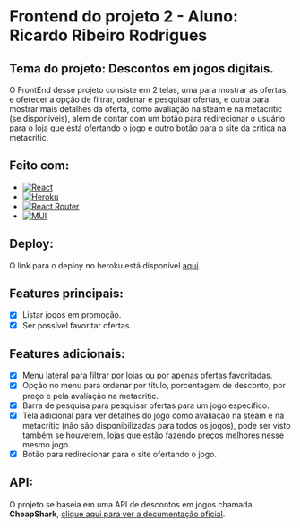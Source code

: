 # Frontend do projeto 2 - Aluno: Ricardo Ribeiro Rodrigues
## Tema do projeto: Descontos em jogos digitais.
O FrontEnd desse projeto consiste em 2 telas, uma para mostrar as ofertas, e oferecer a opção de filtrar, ordenar e pesquisar ofertas, e outra para mostrar mais detalhes da oferta, como avaliação na steam e na metacritic (se disponíveis), além de contar com um botão para redirecionar o usuário para o loja que está ofertando o jogo e outro botão para o site da crítica na metacritic. 
## Feito com:
- [![React](https://img.shields.io/badge/react-%2320232a.svg?style=for-the-badge&logo=react&logoColor=%2361DAFB)](https://pt-br.reactjs.org)
- [![Heroku](https://img.shields.io/badge/heroku-%23430098.svg?style=for-the-badge&logo=heroku&logoColor=white)](https://www.heroku.com)
- [![React Router](https://img.shields.io/badge/React_Router-CA4245?style=for-the-badge&logo=react-router&logoColor=white)](https://reactrouter.com)
- [![MUI](https://img.shields.io/badge/MUI-%230081CB.svg?style=for-the-badge&logo=mui&logoColor=white)](https://mui.com/pt/)
## Deploy:
O link para o deploy no heroku está disponível [aqui](colocar-aqui-o-link-do-heroku).
## Features principais:
- [X] Listar jogos em promoção.
- [X] Ser possível favoritar ofertas.
## Features adicionais:
- [X] Menu lateral para filtrar por lojas ou por apenas ofertas favoritadas.
- [X] Opção no menu para ordenar por título, porcentagem de desconto, por preço e pela avaliação na metacritic.
- [X] Barra de pesquisa para pesquisar ofertas para um jogo específico.
- [X] Tela adicional para ver detalhes do jogo como avaliação na steam e na metacritic (não são disponibilizadas para todos os jogos), pode ser visto também se houverem, lojas que estão fazendo preços melhores nesse mesmo jogo.
- [X] Botão para redirecionar para o site ofertando o jogo.
## API:
O projeto se baseia em uma API de descontos em jogos chamada **CheapShark**, [clique aqui para ver a documentação oficial](https://apidocs.cheapshark.com).
